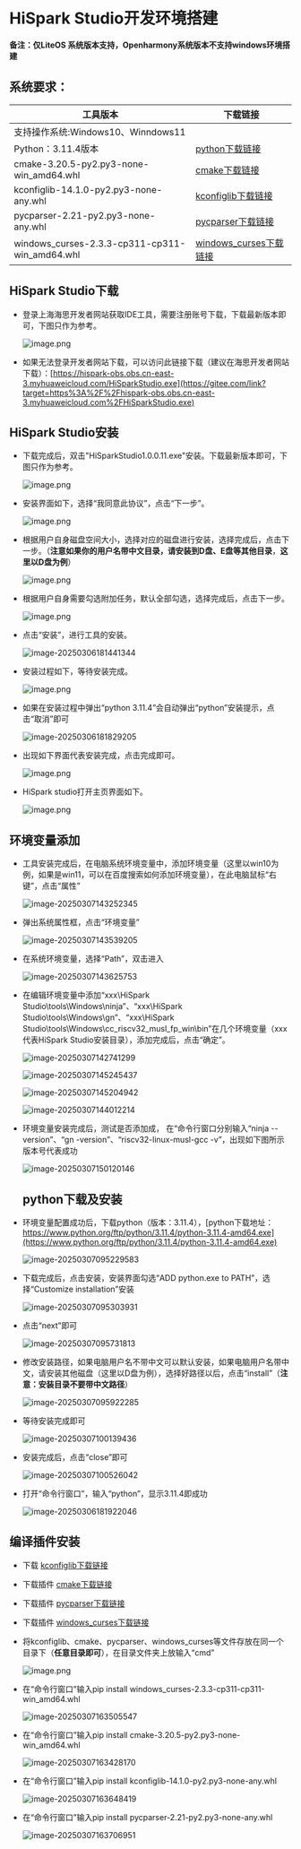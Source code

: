 # HiSpark Studio开发环境搭建

**备注：仅LiteOS 系统版本支持，Openharmony系统版本不支持windows环境搭建**

## 系统要求：

| 工具版本                                       | 下载链接                                                     |
| ---------------------------------------------- | ------------------------------------------------------------ |
| 支持操作系统:Windows10、Winndows11             |                                                              |
| Python：3.11.4版本                             | [python下载链接](https://www.python.org/ftp/python/3.11.4/python-3.11.4-amd64.exe) |
| cmake-3.20.5-py2.py3-none-win_amd64.whl        | [cmake下载链接](https://files.pythonhosted.org/packages/65/7f/80cf681cd376834b442af8af48e6f17b4197d20b7255aa2f76d8d93a9e44/cmake-3.20.5-py2.py3-none-win_amd64.whl) |
| kconfiglib-14.1.0-py2.py3-none-any.whl         | [kconfiglib下载链接](https://files.pythonhosted.org/packages/8a/f1/d98a89231e779b079b977590efcc31249d959c8f1d4b5858cad69695ff9c/kconfiglib-14.1.0-py2.py3-none-any.whl) |
| pycparser-2.21-py2.py3-none-any.whl            | [pycparser下载链接](https://files.pythonhosted.org/packages/62/d5/5f610ebe421e85889f2e55e33b7f9a6795bd982198517d912eb1c76e1a53/pycparser-2.21-py2.py3-none-any.whl) |
| windows_curses-2.3.3-cp311-cp311-win_amd64.whl | [windows_curses下载链接](https://files.pythonhosted.org/packages/18/1b/e06eb41dad1c74f0d3124218084f258f73a5e76c67112da0ba174162670f/windows_curses-2.3.3-cp311-cp311-win_amd64.whl) |

## HiSpark Studio下载

- 登录上海海思开发者网站获取IDE工具，需要注册账号下载，下载最新版本即可，下图只作为参考。

  ![image.png](../vendor/HH-D03/doc/media/tools/1.png)

- 如果无法登录开发者网站下载，可以访问此链接下载（建议在海思开发者网站下载）：[https://hispark-obs.obs.cn-east-3.myhuaweicloud.com/HiSparkStudio.exe](https://gitee.com/link?target=https%3A%2F%2Fhispark-obs.obs.cn-east-3.myhuaweicloud.com%2FHiSparkStudio.exe)

## HiSpark Studio安装

- 下载完成后，双击"HiSparkStudio1.0.0.11.exe"安装。下载最新版本即可，下图只作为参考。

  ![image.png](../vendor/HH-D03/doc/media/tools/2.png)

- 安装界面如下，选择“我同意此协议”，点击“下一步”。

  ![image.png](../vendor/HH-D03/doc/media/tools/3.png)

- 根据用户自身磁盘空间大小，选择对应的磁盘进行安装，选择完成后，点击下一步。（**注意如果你的用户名带中文目录，请安装到D盘、E盘等其他目录**，**这里以D盘为例**）

  ![image.png](../vendor/HH-D03/doc/media/tools/4.png)

- 根据用户自身需要勾选附加任务，默认全部勾选，选择完成后，点击下一步。

  ![image.png](../vendor/HH-D03/doc/media/tools/5.png)

- 点击“安装”，进行工具的安装。

  ![image-20250306181441344](../vendor/HH-D03/doc/media/tools/6.png)

- 安装过程如下，等待安装完成。

  ![image.png](../vendor/HH-D03/doc/media/tools/7.png)

- 如果在安装过程中弹出“python 3.11.4”会自动弹出“python”安装提示，点击“取消”即可

  ![image-20250306181829205](../vendor/HH-D03/doc/media/tools/10.png)

- 出现如下界面代表安装完成，点击完成即可。

  ![image.png](../vendor/HH-D03/doc/media/tools/8.png)

- HiSpark studio打开主页界面如下。

  ![image.png](../vendor/HH-D03/doc/media/tools/9.png)

##  环境变量添加

- 工具安装完成后，在电脑系统环境变量中，添加环境变量（这里以win10为例，如果是win11，可以在百度搜索如何添加环境变量），在此电脑鼠标“右键”，点击“属性”

  ![image-20250307143252345](../vendor/HH-D03/doc/media/tools/image-20250307143252345.png)

- 弹出系统属性框，点击“环境变量”

  ![image-20250307143539205](../vendor/HH-D03/doc/media/tools/image-20250307143539205.png)

- 在系统环境变量，选择“Path”，双击进入

  ![image-20250307143625753](../vendor/HH-D03/doc/media/tools/image-20250307143625753.png)

- 在编辑环境变量中添加“xxx\HiSpark Studio\tools\Windows\ninja”、“xxx\HiSpark Studio\tools\Windows\gn”、“xxx\HiSpark Studio\tools\Windows\cc_riscv32_musl_fp_win\bin”在几个环境变量（xxx代表HiSpark Studio安装目录），添加完成后，点击“确定”。

  ![image-20250307142741299](../vendor/HH-D03/doc/media/tools/image-20250307142741299.png)

  ![image-20250307145245437](../vendor/HH-D03/doc/media/tools/image-20250307145245437.png)

  ![image-20250307145204942](../vendor/HH-D03/doc/media/tools/image-20250307145204942.png)

  ![image-20250307144012214](../vendor/HH-D03/doc/media/tools/image-20250307144012214.png)

- 环境变量安装完成后，测试是否添加成， 在“命令行窗口分别输入“ninja --version”、“gn -version”、“riscv32-linux-musl-gcc -v”，出现如下图所示版本号代表成功

  ![image-20250307150120146](../vendor/HH-D03/doc/media/tools/image-20250307150120146.png)

  ## python下载及安装

- 环境变量配置成功后，下载python（版本：3.11.4），[python下载地址：https://www.python.org/ftp/python/3.11.4/python-3.11.4-amd64.exe](https://www.python.org/ftp/python/3.11.4/python-3.11.4-amd64.exe)

  ![image-20250307095229583](../vendor/HH-D03/doc/media/tools/11.png)

- 下载完成后，点击安装，安装界面勾选“ADD python.exe to PATH”，选择“Customize installation”安装

  ![image-20250307095303931](../vendor/HH-D03/doc/media/tools/12.png)

- 点击“next”即可

  ![image-20250307095731813](../vendor/HH-D03/doc/media/tools/13.png)

- 修改安装路径，如果电脑用户名不带中文可以默认安装，如果电脑用户名带中文，请安装其他磁盘（这里以D盘为例），选择好路径以后，点击“install”（**注意：安装目录不要带中文路径**）

  ![image-20250307095922285](../vendor/HH-D03/doc/media/tools/14.png)

- 等待安装完成即可

  ![image-20250307100139436](../vendor/HH-D03/doc/media/tools/15.png)

- 安装完成后，点击“close”即可

  ![image-20250307100526042](../vendor/HH-D03/doc/media/tools/16.png)

- 打开“命令行窗口”，输入“python”，显示3.11.4即成功

  ![image-20250306181922046](../vendor/HH-D03/doc/media/tools/17.png)

## 编译插件安装

- 下载 [kconfiglib下载链接](https://files.pythonhosted.org/packages/8a/f1/d98a89231e779b079b977590efcc31249d959c8f1d4b5858cad69695ff9c/kconfiglib-14.1.0-py2.py3-none-any.whl) 

- 下载插件 [cmake下载链接](https://files.pythonhosted.org/packages/65/7f/80cf681cd376834b442af8af48e6f17b4197d20b7255aa2f76d8d93a9e44/cmake-3.20.5-py2.py3-none-win_amd64.whl)

- 下载插件 [pycparser下载链接](https://files.pythonhosted.org/packages/62/d5/5f610ebe421e85889f2e55e33b7f9a6795bd982198517d912eb1c76e1a53/pycparser-2.21-py2.py3-none-any.whl) 

- 下载插件 [windows_curses下载链接](https://files.pythonhosted.org/packages/18/1b/e06eb41dad1c74f0d3124218084f258f73a5e76c67112da0ba174162670f/windows_curses-2.3.3-cp311-cp311-win_amd64.whl) 

- 将kconfiglib、cmake、pycparser、windows_curses等文件存放在同一个目录下（**任意目录即可**），在目录文件夹上放输入“cmd”

  ![image.png](../vendor/HH-D03/doc/media/tools/18.png)
  
- 在“命令行窗口”输入pip install windows_curses-2.3.3-cp311-cp311-win_amd64.whl

  ![image-20250307163505547](../vendor/HH-D03/doc/media/tools/image-20250307163505547.png)

- 在“命令行窗口”输入pip install cmake-3.20.5-py2.py3-none-win_amd64.whl

  ![image-20250307163428170](../vendor/HH-D03/doc/media/tools/image-20250307163428170.png)
  
- 在“命令行窗口”输入pip install kconfiglib-14.1.0-py2.py3-none-any.whl

  ![image-20250307163648419](../vendor/HH-D03/doc/media/tools/image-20250307163648419.png)
  
- 在“命令行窗口”输入pip install pycparser-2.21-py2.py3-none-any.whl

  ![image-20250307163706951](../vendor/HH-D03/doc/media/tools/image-20250307163706951.png)

